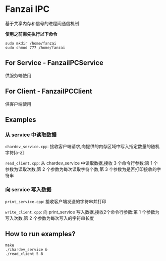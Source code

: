 # Fanzai IPC

基于共享内存和信号的进程间通信机制

**使用之前需先执行以下命令**

```
sudo mkdir /home/fanzai
sudo chmod 777 /home/fanzai
```

## For Service - FanzaiIPCService

供服务端使用

## For Client - FanzaiIPCClient

供客户端使用

## Examples

### 从 service 中读取数据
`chardev_service.cpp`: 接收客户端请求,向提供的内存区域中写入指定数量的随机字符[a-z]

`read_client.cpp`: 从 chardev_service 中读取数据,接收 3 个命令行参数:第 1 个参数为读取次数,第 2 个参数为每次读取字符个数,第 3 个参数为是否打印接收的字符串


### 向 service 写入数据
`print_service.cpp`: 接收客户端发送的字符串并打印

`write_client.cpp`: 向 print_service 写入数据,接收2个命令行参数:第 1 个参数为写入次数,第 2 个参数为每次写入的字符串长度

## How to run examples?
```
make
./chardev_service &
./read_client 5 8
```
